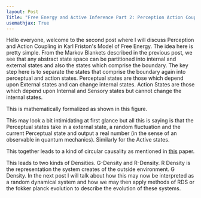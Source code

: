 ```yaml
---
layout: Post
Title: "Free Energy and Active Inference Part 2: Perception Action Coupling"
usemathjax: True
---
```



Hello everyone, welcome to the second post where I will discuss Perception and Action Coupling in Karl Friston's Model of Free Energy. 
The idea here is pretty simple. From the Markov Blankets described in the previous post, we see that any abstract state space can be partitioned into internal and external states and also the states which comprise the boundary. 
The key step here is to separate the states that comprise the boundary again into perceptual and action states. 
Perceptual states are those which depend upon External states and can change internal states. 
Action States are those which depend upon Internal and Sensory states but cannot change the internal states. 

This is mathematically formalized as shown in this figure. 

This may look a bit intimidating at first glance but all this is saying is that the Perceptual states take in a external state, a random fluctuation and the current Perceptual state and output a real number (in the sense of an observable in quantum mechanics).
Similarly for the Active states. 

This together leads to a kind of circular causality as mentioned in <a href="">this</a> paper.

This leads to two kinds of Densities. G-Density and R-Density. 
R Density is the representation the system creates of the outside environment. 
G Density. 
In the next post I will talk about how this may now be interpreted as a random dynamical system and how we may then apply methods of RDS or the fokker planck evolution to describe the evolution of these systems. 
